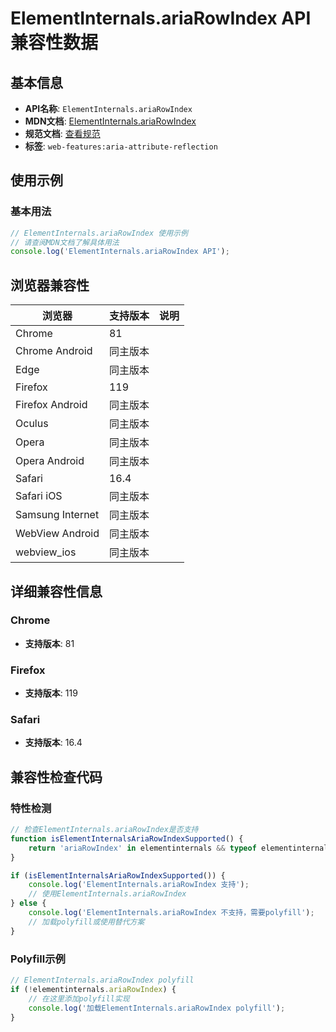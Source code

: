 # ElementInternals.ariaRowIndex API 兼容性数据

## 基本信息

- **API名称**: `ElementInternals.ariaRowIndex`
- **MDN文档**: [ElementInternals.ariaRowIndex](https://developer.mozilla.org/docs/Web/API/ElementInternals/ariaRowIndex)
- **规范文档**: [查看规范](https://w3c.github.io/aria/#dom-ariamixin-ariarowindex)
- **标签**: `web-features:aria-attribute-reflection`

## 使用示例

### 基本用法

```javascript
// ElementInternals.ariaRowIndex 使用示例
// 请查阅MDN文档了解具体用法
console.log('ElementInternals.ariaRowIndex API');
```

## 浏览器兼容性

| 浏览器 | 支持版本 | 说明 |
|--------|----------|------|
| Chrome | 81 |  |
| Chrome Android | 同主版本 |  |
| Edge | 同主版本 |  |
| Firefox | 119 |  |
| Firefox Android | 同主版本 |  |
| Oculus | 同主版本 |  |
| Opera | 同主版本 |  |
| Opera Android | 同主版本 |  |
| Safari | 16.4 |  |
| Safari iOS | 同主版本 |  |
| Samsung Internet | 同主版本 |  |
| WebView Android | 同主版本 |  |
| webview_ios | 同主版本 |  |

## 详细兼容性信息

### Chrome

- **支持版本**: 81

### Firefox

- **支持版本**: 119

### Safari

- **支持版本**: 16.4

## 兼容性检查代码

### 特性检测

```javascript
// 检查ElementInternals.ariaRowIndex是否支持
function isElementInternalsAriaRowIndexSupported() {
    return 'ariaRowIndex' in elementinternals && typeof elementinternals.ariaRowIndex === 'function';
}

if (isElementInternalsAriaRowIndexSupported()) {
    console.log('ElementInternals.ariaRowIndex 支持');
    // 使用ElementInternals.ariaRowIndex
} else {
    console.log('ElementInternals.ariaRowIndex 不支持，需要polyfill');
    // 加载polyfill或使用替代方案
}
```

### Polyfill示例

```javascript
// ElementInternals.ariaRowIndex polyfill
if (!elementinternals.ariaRowIndex) {
    // 在这里添加polyfill实现
    console.log('加载ElementInternals.ariaRowIndex polyfill');
}
```


